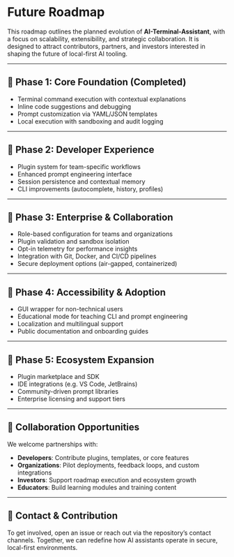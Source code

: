 # Future Roadmap

This roadmap outlines the planned evolution of **AI-Terminal-Assistant**, with a focus on scalability, extensibility, and strategic collaboration. It is designed to attract contributors, partners, and investors interested in shaping the future of local-first AI tooling.

---

## 🔹 Phase 1: Core Foundation (Completed)

- Terminal command execution with contextual explanations  
- Inline code suggestions and debugging  
- Prompt customization via YAML/JSON templates  
- Local execution with sandboxing and audit logging

---

## 🔸 Phase 2: Developer Experience

- Plugin system for team-specific workflows  
- Enhanced prompt engineering interface  
- Session persistence and contextual memory  
- CLI improvements (autocomplete, history, profiles)

---

## 🔸 Phase 3: Enterprise & Collaboration

- Role-based configuration for teams and organizations  
- Plugin validation and sandbox isolation  
- Opt-in telemetry for performance insights  
- Integration with Git, Docker, and CI/CD pipelines  
- Secure deployment options (air-gapped, containerized)

---

## 🔸 Phase 4: Accessibility & Adoption

- GUI wrapper for non-technical users  
- Educational mode for teaching CLI and prompt engineering  
- Localization and multilingual support  
- Public documentation and onboarding guides

---

## 🔸 Phase 5: Ecosystem Expansion

- Plugin marketplace and SDK  
- IDE integrations (e.g. VS Code, JetBrains)  
- Community-driven prompt libraries  
- Enterprise licensing and support tiers

---

## 🤝 Collaboration Opportunities

We welcome partnerships with:

- **Developers**: Contribute plugins, templates, or core features  
- **Organizations**: Pilot deployments, feedback loops, and custom integrations  
- **Investors**: Support roadmap execution and ecosystem growth  
- **Educators**: Build learning modules and training content

---

## 📌 Contact & Contribution

To get involved, open an issue or reach out via the repository’s contact channels. Together, we can redefine how AI assistants operate in secure, local-first environments.

